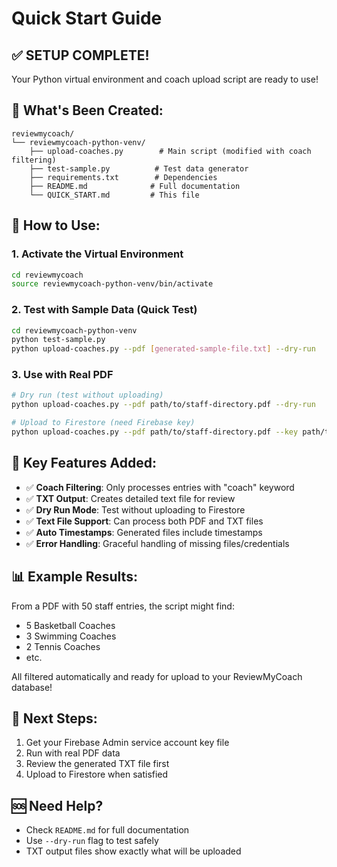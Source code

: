 # Quick Start Guide

## ✅ **SETUP COMPLETE!** 

Your Python virtual environment and coach upload script are ready to use!

## 📂 **What's Been Created:**

```
reviewmycoach/
└── reviewmycoach-python-venv/
    ├── upload-coaches.py        # Main script (modified with coach filtering)
    ├── test-sample.py          # Test data generator
    ├── requirements.txt        # Dependencies
    ├── README.md              # Full documentation
    └── QUICK_START.md         # This file
```

## 🚀 **How to Use:**

### 1. Activate the Virtual Environment
```bash
cd reviewmycoach
source reviewmycoach-python-venv/bin/activate
```

### 2. Test with Sample Data (Quick Test)
```bash
cd reviewmycoach-python-venv
python test-sample.py
python upload-coaches.py --pdf [generated-sample-file.txt] --dry-run
```

### 3. Use with Real PDF
```bash
# Dry run (test without uploading)
python upload-coaches.py --pdf path/to/staff-directory.pdf --dry-run

# Upload to Firestore (need Firebase key)
python upload-coaches.py --pdf path/to/staff-directory.pdf --key path/to/firebase-key.json
```

## 🎯 **Key Features Added:**

- ✅ **Coach Filtering**: Only processes entries with "coach" keyword
- ✅ **TXT Output**: Creates detailed text file for review
- ✅ **Dry Run Mode**: Test without uploading to Firestore
- ✅ **Text File Support**: Can process both PDF and TXT files
- ✅ **Auto Timestamps**: Generated files include timestamps
- ✅ **Error Handling**: Graceful handling of missing files/credentials

## 📊 **Example Results:**

From a PDF with 50 staff entries, the script might find:
- 5 Basketball Coaches
- 3 Swimming Coaches  
- 2 Tennis Coaches
- etc.

All filtered automatically and ready for upload to your ReviewMyCoach database!

## 🔧 **Next Steps:**

1. Get your Firebase Admin service account key file
2. Run with real PDF data
3. Review the generated TXT file first
4. Upload to Firestore when satisfied

## 🆘 **Need Help?**

- Check `README.md` for full documentation
- Use `--dry-run` flag to test safely
- TXT output files show exactly what will be uploaded